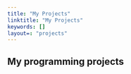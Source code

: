 ```yaml
---
title: "My Projects"
linktitle: "My Projects"
keywords: []
layout=: "projects"
---
```


## My programming projects